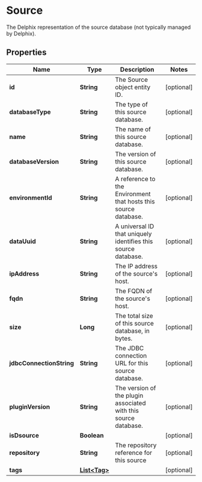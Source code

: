 

# Source

The Delphix representation of the source database (not typically managed by Delphix).

## Properties

Name | Type | Description | Notes
------------ | ------------- | ------------- | -------------
**id** | **String** | The Source object entity ID. |  [optional]
**databaseType** | **String** | The type of this source database. |  [optional]
**name** | **String** | The name of this source database. |  [optional]
**databaseVersion** | **String** | The version of this source database. |  [optional]
**environmentId** | **String** | A reference to the Environment that hosts this source database. |  [optional]
**dataUuid** | **String** | A universal ID that uniquely identifies this source database. |  [optional]
**ipAddress** | **String** | The IP address of the source&#39;s host. |  [optional]
**fqdn** | **String** | The FQDN of the source&#39;s host. |  [optional]
**size** | **Long** | The total size of this source database, in bytes. |  [optional]
**jdbcConnectionString** | **String** | The JDBC connection URL for this source database. |  [optional]
**pluginVersion** | **String** | The version of the plugin associated with this source database. |  [optional]
**isDsource** | **Boolean** |  |  [optional]
**repository** | **String** | The repository reference for this source |  [optional]
**tags** | [**List&lt;Tag&gt;**](Tag.md) |  |  [optional]



